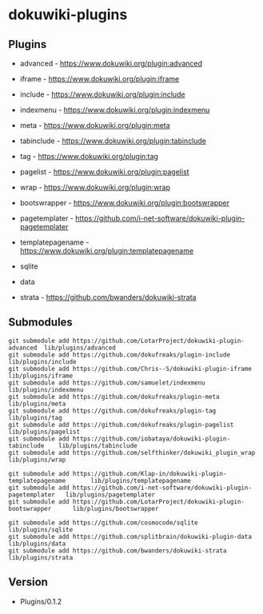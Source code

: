 # dokuwiki-plugins

## Plugins

- advanced      - https://www.dokuwiki.org/plugin:advanced
- iframe        - https://www.dokuwiki.org/plugin:iframe
- include       - https://www.dokuwiki.org/plugin:include
- indexmenu     - https://www.dokuwiki.org/plugin:indexmenu
- meta          - https://www.dokuwiki.org/plugin:meta
- tabinclude    - https://www.dokuwiki.org/plugin:tabinclude
- tag           - https://www.dokuwiki.org/plugin:tag
- pagelist      - https://www.dokuwiki.org/plugin:pagelist
- wrap          - https://www.dokuwiki.org/plugin:wrap

- bootswrapper  - https://www.dokuwiki.org/plugin:bootswrapper
- pagetemplater - https://github.com/i-net-software/dokuwiki-plugin-pagetemplater
- templatepagename - https://www.dokuwiki.org/plugin:templatepagename

- sqlite
- data
- strata        - https://github.com/bwanders/dokuwiki-strata

## Submodules

    git submodule add https://github.com/LotarProject/dokuwiki-plugin-advanced  lib/plugins/advanced
    git submodule add https://github.com/dokufreaks/plugin-include              lib/plugins/include
    git submodule add https://github.com/Chris--S/dokuwiki-plugin-iframe        lib/plugins/iframe
    git submodule add https://github.com/samuelet/indexmenu                     lib/plugins/indexmenu
    git submodule add https://github.com/dokufreaks/plugin-meta                 lib/plugins/meta
    git submodule add https://github.com/dokufreaks/plugin-tag                  lib/plugins/tag
    git submodule add https://github.com/dokufreaks/plugin-pagelist             lib/plugins/pagelist
    git submodule add https://github.com/iobataya/dokuwiki-plugin-tabinclude    lib/plugins/tabinclude
    git submodule add https://github.com/selfthinker/dokuwiki_plugin_wrap       lib/plugins/wrap
    
    git submodule add https://github.com/Klap-in/dokuwiki-plugin-templatepagename       lib/plugins/templatepagename
    git submodule add https://github.com/i-net-software/dokuwiki-plugin-pagetemplater   lib/plugins/pagetemplater
    git submodule add https://github.com/LotarProject/dokuwiki-plugin-bootswrapper      lib/plugins/bootswrapper

    git submodule add https://github.com/cosmocode/sqlite                       lib/plugins/sqlite
    git submodule add https://github.com/splitbrain/dokuwiki-plugin-data        lib/plugins/data
    git submodule add https://github.com/bwanders/dokuwiki-strata               lib/plugins/strata

## Version

* Plugins/0.1.2
